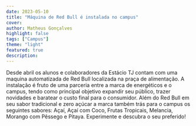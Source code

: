 ```yaml
---
date: 2023-05-10
title: "Máquina de Red Bull é instalada no campus"
cover: 
author: Matheus Gonçalves
highlight: false
tags: ["Campus"]
theme: "light"
featured: true
description: 
---
```

Desde abril os alunos e colaboradores da Estácio TJ contam com uma maquina automatizada de Red Bull localizada na praça de alimentação. A instalação é fruto de uma parceria entre a marca de energéticos e o campus, tendo como principal objetivo expandir seu público, trazer novidades e baratear o custo final para o consumidor. Além do Red Bull em seu sabor tradicional e zero açúcar a marca também trás para o campus os seguintes sabores: Açaí, Açaí com Coco, Frutas Tropicais, Melancia, Morango com Pêssego e Pitaya. Experimente e descubra o seu preferido!
